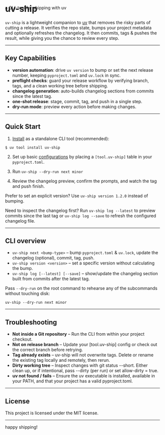 <!-- --8<-- "README.md" -->
<br>

# uv-ship
<div style="margin-top:-3rem; display:block;">
  <span class="acc-2-text">a CLI-tool for shipping with uv</span>
</div>

<br>

`uv-ship` is a lightweight companion to [uv](https://docs.astral.sh/uv/) that removes the risky parts of cutting a release. It verifies the repo state, bumps your project metadata and optionally refreshes the changelog. It then commits, tags & pushes the result, while giving you the chance to review every step.

---

## Key Capabilities
- **version automation**: drive `uv version` to bump or set the next release number, keeping `pyproject.toml` and `uv.lock` in sync.
- **preflight checks**: guard your release workflow by verifying branch, tags, and a clean working tree before shipping.
- **changelog generation**: auto-builds changelog sections from commits since the latest tag.
- **one-shot release**: stage, commit, tag, and push in a single step.
- **dry-run mode**: preview every action before making changes.


---
## Quick Start

1. [Install](installation.md) as a standalone CLI tool (recommended):
``` console
$ uv tool install uv-ship
```

2. Set up basic [configurations](config.md) by placing a `[tool.uv-ship]` table in your `pyproject.toml`.

3. Run `uv-ship --dry-run next minor`

4. Review the changelog preview, confirm the prompts, and watch the tag and push finish.

Prefer to set an explicit version? Use `uv-ship version 1.2.0` instead of bumping.

Need to inspect the changelog first? Run `uv-ship log --latest` to preview commits since the last tag or `uv-ship log --save` to refresh the configured changelog file.

---
## CLI overview
- `uv-ship next <bump-type>` – bump `pyproject.toml` & `uv.lock`, update the changelog (optional), commit, tag, push.
- `uv-ship version <version>` – set a specific version without calculating the bump.
- `uv-ship log [--latest] [--save]` – show/update the changelog section built from commits after the latest tag.

Pass `--dry-run` on the root command to rehearse any of the subcommands without touching disk:

```console
uv-ship --dry-run next minor
```

---
## Troubleshooting
- **Not inside a Git repository** – Run the CLI from within your project checkout.
- **Not on release branch** – Update your [tool.uv-ship] config or check out the correct branch before retrying.
- **Tag already exists** – uv-ship will not overwrite tags. Delete or rename the existing tag locally and remotely, then rerun.
- **Dirty working tree** – Inspect changes with git status --short. Either clean up, or if intentional, pass --dirty (per run) or set allow-dirty = true.
- **uv not found / fails** – Ensure the uv executable is installed, available in your PATH, and that your project has a valid pyproject.toml.



---
## License
This project is licensed under the MIT license.

---

happy shipping!
